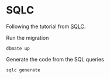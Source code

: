 # SQLC

Following the tutorial from [SQLC](https://docs.sqlc.dev/en/latest/tutorials/getting-started-postgresql.html).

Run the migration

```shell
dbmate up
```

Generate the code from the SQL queries

```shell
sqlc generate
```